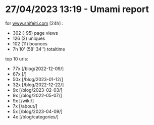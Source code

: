 # 27/04/2023 13:19 - Umami report
for www.shifeiti.com [24h] :

 - 302 (-95) page views
 - 126 (2) uniques
 - 102 (11) bounces
 - 7h 10'  (58' 34'') totaltime


top 10 urls:
 - 77x [/blog/2022-12-09/]
 - 67x [/]
 - 50x [/blog/2023-01-12/]
 - 32x [/blog/2022-12-22/]
 - 9x [/blog/2023-02-03/]
 - 9x [/blog/2022-05-07/]
 - 9x [/wiki/]
 - 7x [/about/]
 - 5x [/blog/2023-04-09/]
 - 4x [/blog/categories/]


